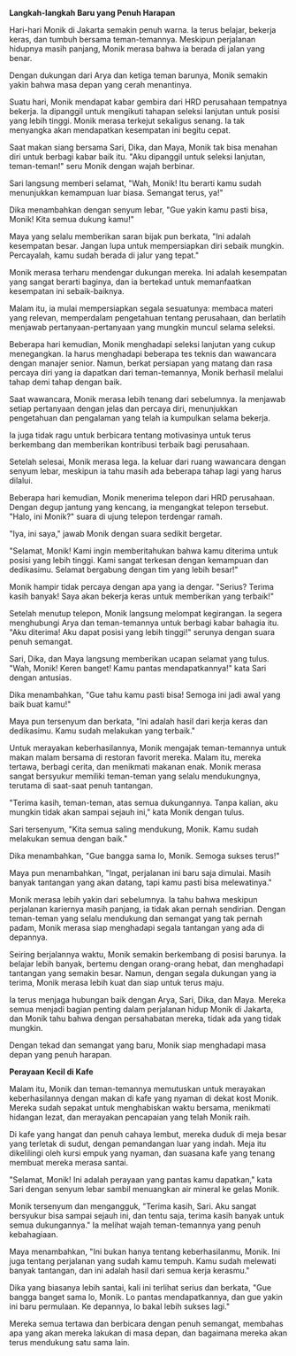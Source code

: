 **Langkah-langkah Baru yang Penuh Harapan**

Hari-hari Monik di Jakarta semakin penuh warna. Ia terus belajar, bekerja keras, dan tumbuh bersama teman-temannya. Meskipun perjalanan hidupnya masih panjang, Monik merasa bahwa ia berada di jalan yang benar.

Dengan dukungan dari Arya dan ketiga teman barunya, Monik semakin yakin bahwa masa depan yang cerah menantinya.

Suatu hari, Monik mendapat kabar gembira dari HRD perusahaan tempatnya bekerja. Ia dipanggil untuk mengikuti tahapan seleksi lanjutan untuk posisi yang lebih tinggi. Monik merasa terkejut sekaligus senang. Ia tak menyangka akan mendapatkan kesempatan ini begitu cepat.

Saat makan siang bersama Sari, Dika, dan Maya, Monik tak bisa menahan diri untuk berbagi kabar baik itu. "Aku dipanggil untuk seleksi lanjutan, teman-teman!" seru Monik dengan wajah berbinar.

Sari langsung memberi selamat, "Wah, Monik! Itu berarti kamu sudah menunjukkan kemampuan luar biasa. Semangat terus, ya!"

Dika menambahkan dengan senyum lebar, "Gue yakin kamu pasti bisa, Monik! Kita semua dukung kamu!"

Maya yang selalu memberikan saran bijak pun berkata, "Ini adalah kesempatan besar. Jangan lupa untuk mempersiapkan diri sebaik mungkin. Percayalah, kamu sudah berada di jalur yang tepat."

Monik merasa terharu mendengar dukungan mereka. Ini adalah kesempatan yang sangat berarti baginya, dan ia bertekad untuk memanfaatkan kesempatan ini sebaik-baiknya.

Malam itu, ia mulai mempersiapkan segala sesuatunya: membaca materi yang relevan, memperdalam pengetahuan tentang perusahaan, dan berlatih menjawab pertanyaan-pertanyaan yang mungkin muncul selama seleksi.

Beberapa hari kemudian, Monik menghadapi seleksi lanjutan yang cukup menegangkan. Ia harus menghadapi beberapa tes teknis dan wawancara dengan manajer senior. Namun, berkat persiapan yang matang dan rasa percaya diri yang ia dapatkan dari teman-temannya, Monik berhasil melalui tahap demi tahap dengan baik.

Saat wawancara, Monik merasa lebih tenang dari sebelumnya. Ia menjawab setiap pertanyaan dengan jelas dan percaya diri, menunjukkan pengetahuan dan pengalaman yang telah ia kumpulkan selama bekerja. 

Ia juga tidak ragu untuk berbicara tentang motivasinya untuk terus berkembang dan memberikan kontribusi terbaik bagi perusahaan.

Setelah selesai, Monik merasa lega. Ia keluar dari ruang wawancara dengan senyum lebar, meskipun ia tahu masih ada beberapa tahap lagi yang harus dilalui.

Beberapa hari kemudian, Monik menerima telepon dari HRD perusahaan. Dengan degup jantung yang kencang, ia mengangkat telepon tersebut. "Halo, ini Monik?" suara di ujung telepon terdengar ramah.

"Iya, ini saya," jawab Monik dengan suara sedikit bergetar.

"Selamat, Monik! Kami ingin memberitahukan bahwa kamu diterima untuk posisi yang lebih tinggi. Kami sangat terkesan dengan kemampuan dan dedikasimu. Selamat bergabung dengan tim yang lebih besar!"

Monik hampir tidak percaya dengan apa yang ia dengar. "Serius? Terima kasih banyak! Saya akan bekerja keras untuk memberikan yang terbaik!"

Setelah menutup telepon, Monik langsung melompat kegirangan. Ia segera menghubungi Arya dan teman-temannya untuk berbagi kabar bahagia itu. "Aku diterima! Aku dapat posisi yang lebih tinggi!" serunya dengan suara penuh semangat.

Sari, Dika, dan Maya langsung memberikan ucapan selamat yang tulus. "Wah, Monik! Keren banget! Kamu pantas mendapatkannya!" kata Sari dengan antusias.

Dika menambahkan, "Gue tahu kamu pasti bisa! Semoga ini jadi awal yang baik buat kamu!"

Maya pun tersenyum dan berkata, "Ini adalah hasil dari kerja keras dan dedikasimu. Kamu sudah melakukan yang terbaik."

Untuk merayakan keberhasilannya, Monik mengajak teman-temannya untuk makan malam bersama di restoran favorit mereka. Malam itu, mereka tertawa, berbagi cerita, dan menikmati makanan enak. Monik merasa sangat bersyukur memiliki teman-teman yang selalu mendukungnya, terutama di saat-saat penuh tantangan.

"Terima kasih, teman-teman, atas semua dukungannya. Tanpa kalian, aku mungkin tidak akan sampai sejauh ini," kata Monik dengan tulus.

Sari tersenyum, "Kita semua saling mendukung, Monik. Kamu sudah melakukan semua dengan baik."

Dika menambahkan, "Gue bangga sama lo, Monik. Semoga sukses terus!"

Maya pun menambahkan, "Ingat, perjalanan ini baru saja dimulai. Masih banyak tantangan yang akan datang, tapi kamu pasti bisa melewatinya."

Monik merasa lebih yakin dari sebelumnya. Ia tahu bahwa meskipun perjalanan kariernya masih panjang, ia tidak akan pernah sendirian. Dengan teman-teman yang selalu mendukung dan semangat yang tak pernah padam, Monik merasa siap menghadapi segala tantangan yang ada di depannya.

Seiring berjalannya waktu, Monik semakin berkembang di posisi barunya. Ia belajar lebih banyak, bertemu dengan orang-orang hebat, dan menghadapi tantangan yang semakin besar. Namun, dengan segala dukungan yang ia terima, Monik merasa lebih kuat dan siap untuk terus maju.

Ia terus menjaga hubungan baik dengan Arya, Sari, Dika, dan Maya. Mereka semua menjadi bagian penting dalam perjalanan hidup Monik di Jakarta, dan Monik tahu bahwa dengan persahabatan mereka, tidak ada yang tidak mungkin.

Dengan tekad dan semangat yang baru, Monik siap menghadapi masa depan yang penuh harapan.

**Perayaan Kecil di Kafe**

Malam itu, Monik dan teman-temannya memutuskan untuk merayakan keberhasilannya dengan makan di kafe yang nyaman di dekat kost Monik. Mereka sudah sepakat untuk menghabiskan waktu bersama, menikmati hidangan lezat, dan merayakan pencapaian yang telah Monik raih.

Di kafe yang hangat dan penuh cahaya lembut, mereka duduk di meja besar yang terletak di sudut, dengan pemandangan luar yang indah. Meja itu dikelilingi oleh kursi empuk yang nyaman, dan suasana kafe yang tenang membuat mereka merasa santai.

"Selamat, Monik! Ini adalah perayaan yang pantas kamu dapatkan," kata Sari dengan senyum lebar sambil menuangkan air mineral ke gelas Monik.

Monik tersenyum dan mengangguk, "Terima kasih, Sari. Aku sangat bersyukur bisa sampai sejauh ini, dan tentu saja, terima kasih banyak untuk semua dukungannya." Ia melihat wajah teman-temannya yang penuh kebahagiaan.

Maya menambahkan, "Ini bukan hanya tentang keberhasilanmu, Monik. Ini juga tentang perjalanan yang sudah kamu tempuh. Kamu sudah melewati banyak tantangan, dan ini adalah hasil dari semua kerja kerasmu."

Dika yang biasanya lebih santai, kali ini terlihat serius dan berkata, "Gue bangga banget sama lo, Monik. Lo pantas mendapatkannya, dan gue yakin ini baru permulaan. Ke depannya, lo bakal lebih sukses lagi."

Mereka semua tertawa dan berbicara dengan penuh semangat, membahas apa yang akan mereka lakukan di masa depan, dan bagaimana mereka akan terus mendukung satu sama lain.
